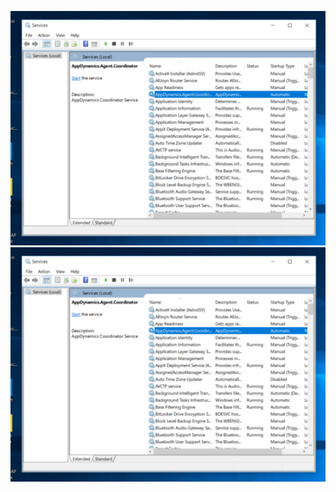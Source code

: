 ![Image of Yaktocat](https://github.com/brightblueray/testGit/blob/testBranch/image.png)
![Image of Yaktocat](image.png)
